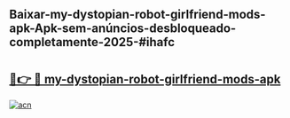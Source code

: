 ## Baixar-my-dystopian-robot-girlfriend-mods-apk-Apk-sem-anúncios-desbloqueado-completamente-2025-#ihafc

# <h2><a href="https://ainizakaria.my?title=my-dystopian-robot-girlfriend-mods-apk&ref=20M">🔗👉 🔴 my-dystopian-robot-girlfriend-mods-apk</a></h2>

[![acn](https://github.com/user-attachments/assets/0f9c940e-d8b0-45ae-aac7-cd30a18b3e1c)](https://ainizakaria.my?title=my-dystopian-robot-girlfriend-mods-apk&ref=20M)

